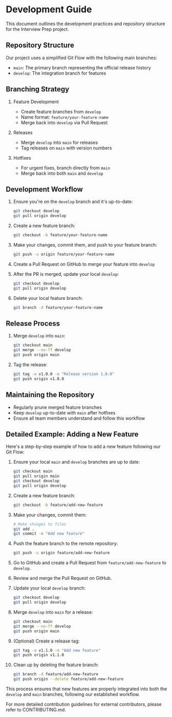 # Development Guide

This document outlines the development practices and repository structure for the Interview Prep project.

## Repository Structure

Our project uses a simplified Git Flow with the following main branches:

- `main`: The primary branch representing the official release history
- `develop`: The integration branch for features

## Branching Strategy

1. Feature Development
   - Create feature branches from `develop`
   - Name format: `feature/your-feature-name`
   - Merge back into `develop` via Pull Request

2. Releases
   - Merge `develop` into `main` for releases
   - Tag releases on `main` with version numbers

3. Hotfixes
   - For urgent fixes, branch directly from `main`
   - Merge back into both `main` and `develop`

## Development Workflow

1. Ensure you're on the `develop` branch and it's up-to-date:
   ```bash
   git checkout develop
   git pull origin develop
   ```

2. Create a new feature branch:
   ```bash
   git checkout -b feature/your-feature-name
   ```

3. Make your changes, commit them, and push to your feature branch:
   ```bash
   git push -u origin feature/your-feature-name
   ```

4. Create a Pull Request on GitHub to merge your feature into `develop`

5. After the PR is merged, update your local `develop`:
   ```bash
   git checkout develop
   git pull origin develop
   ```

6. Delete your local feature branch:
   ```bash
   git branch -d feature/your-feature-name
   ```

## Release Process

1. Merge `develop` into `main`:
   ```bash
   git checkout main
   git merge --no-ff develop
   git push origin main
   ```

2. Tag the release:
   ```bash
   git tag -a v1.0.0 -m "Release version 1.0.0"
   git push origin v1.0.0
   ```

## Maintaining the Repository

- Regularly prune merged feature branches
- Keep `develop` up-to-date with `main` after hotfixes
- Ensure all team members understand and follow this workflow

## Detailed Example: Adding a New Feature

Here's a step-by-step example of how to add a new feature following our Git Flow:

1. Ensure your local `main` and `develop` branches are up to date:
   ```bash
   git checkout main
   git pull origin main
   git checkout develop
   git pull origin develop
   ```

2. Create a new feature branch:
   ```bash
   git checkout -b feature/add-new-feature
   ```

3. Make your changes, commit them:
   ```bash
   # Make changes to files
   git add .
   git commit -m "Add new feature"
   ```

4. Push the feature branch to the remote repository:
   ```bash
   git push -u origin feature/add-new-feature
   ```

5. Go to GitHub and create a Pull Request from `feature/add-new-feature` to `develop`.

6. Review and merge the Pull Request on GitHub.

7. Update your local `develop` branch:
   ```bash
   git checkout develop
   git pull origin develop
   ```

8. Merge `develop` into `main` for a release:
   ```bash
   git checkout main
   git merge --no-ff develop
   git push origin main
   ```

9. (Optional) Create a release tag:
   ```bash
   git tag -a v1.1.0 -m "Add new feature"
   git push origin v1.1.0
   ```

10. Clean up by deleting the feature branch:
    ```bash
    git branch -d feature/add-new-feature
    git push origin --delete feature/add-new-feature
    ```

This process ensures that new features are properly integrated into both the `develop` and `main` branches, following our established workflow.

For more detailed contribution guidelines for external contributors, please refer to CONTRIBUTING.md.
